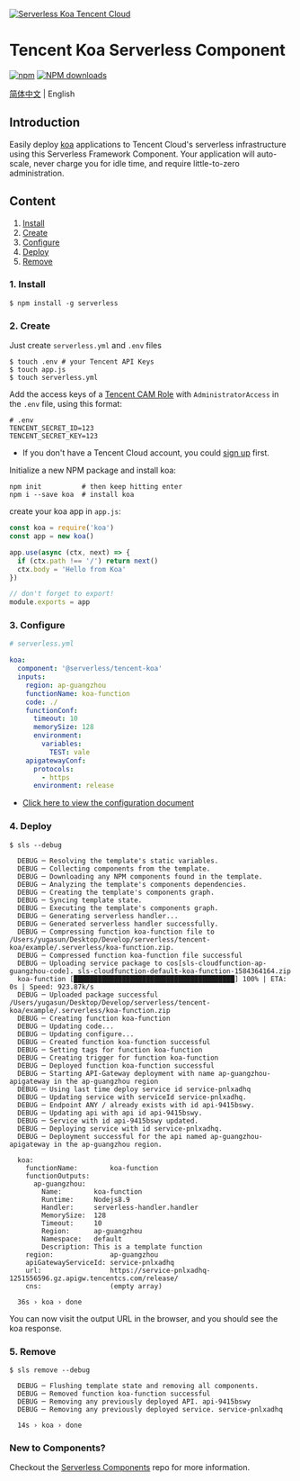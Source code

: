 [![Serverless Koa Tencent Cloud](https://img.serverlesscloud.cn/20191226/1577361724216-koajs_width.png)](http://serverless.com)

# Tencent Koa Serverless Component

[![npm](https://img.shields.io/npm/v/%40serverless%2Ftencent-koa)](http://www.npmtrends.com/%40serverless%2Ftencent-koa)
[![NPM downloads](http://img.shields.io/npm/dm/%40serverless%2Ftencent-koa.svg?style=flat-square)](http://www.npmtrends.com/%40serverless%2Ftencent-koa)

[简体中文](https://github.com/serverless-components/tencent-koa/blob/master/README.md) | English

## Introduction

Easily deploy [koa](https://koajs.com/) applications to Tencent Cloud's serverless infrastructure using this Serverless Framework Component. Your application will auto-scale, never charge you for idle time, and require little-to-zero administration.

## Content

1. [Install](#1-install)
2. [Create](#2-create)
3. [Configure](#3-configure)
4. [Deploy](#4-deploy)
5. [Remove](#5-remove)

### 1. Install

```console
$ npm install -g serverless
```

### 2. Create

Just create `serverless.yml` and `.env` files

```console
$ touch .env # your Tencent API Keys
$ touch app.js
$ touch serverless.yml
```

Add the access keys of a [Tencent CAM Role](https://console.cloud.tencent.com/cam/capi) with `AdministratorAccess` in the `.env` file, using this format:

```
# .env
TENCENT_SECRET_ID=123
TENCENT_SECRET_KEY=123
```

- If you don't have a Tencent Cloud account, you could [sign up](https://intl.cloud.tencent.com/register) first.

Initialize a new NPM package and install koa:

```
npm init          # then keep hitting enter
npm i --save koa  # install koa
```

create your koa app in `app.js`:

```js
const koa = require('koa')
const app = new koa()

app.use(async (ctx, next) => {
  if (ctx.path !== '/') return next()
  ctx.body = 'Hello from Koa'
})

// don't forget to export!
module.exports = app
```

### 3. Configure

```yml
# serverless.yml

koa:
  component: '@serverless/tencent-koa'
  inputs:
    region: ap-guangzhou
    functionName: koa-function
    code: ./
    functionConf:
      timeout: 10
      memorySize: 128
      environment:
        variables:
          TEST: vale
    apigatewayConf:
      protocols:
        - https
      environment: release
```

- [Click here to view the configuration document](https://github.com/serverless-components/tencent-koa/blob/master/docs/configure.md)

### 4. Deploy

```
$ sls --debug

  DEBUG ─ Resolving the template's static variables.
  DEBUG ─ Collecting components from the template.
  DEBUG ─ Downloading any NPM components found in the template.
  DEBUG ─ Analyzing the template's components dependencies.
  DEBUG ─ Creating the template's components graph.
  DEBUG ─ Syncing template state.
  DEBUG ─ Executing the template's components graph.
  DEBUG ─ Generating serverless handler...
  DEBUG ─ Generated serverless handler successfully.
  DEBUG ─ Compressing function koa-function file to /Users/yugasun/Desktop/Develop/serverless/tencent-koa/example/.serverless/koa-function.zip.
  DEBUG ─ Compressed function koa-function file successful
  DEBUG ─ Uploading service package to cos[sls-cloudfunction-ap-guangzhou-code]. sls-cloudfunction-default-koa-function-1584364164.zip
  koa-function [████████████████████████████████████████] 100% | ETA: 0s | Speed: 923.87k/s
  DEBUG ─ Uploaded package successful /Users/yugasun/Desktop/Develop/serverless/tencent-koa/example/.serverless/koa-function.zip
  DEBUG ─ Creating function koa-function
  DEBUG ─ Updating code...
  DEBUG ─ Updating configure...
  DEBUG ─ Created function koa-function successful
  DEBUG ─ Setting tags for function koa-function
  DEBUG ─ Creating trigger for function koa-function
  DEBUG ─ Deployed function koa-function successful
  DEBUG ─ Starting API-Gateway deployment with name ap-guangzhou-apigateway in the ap-guangzhou region
  DEBUG ─ Using last time deploy service id service-pnlxadhq
  DEBUG ─ Updating service with serviceId service-pnlxadhq.
  DEBUG ─ Endpoint ANY / already exists with id api-9415bswy.
  DEBUG ─ Updating api with api id api-9415bswy.
  DEBUG ─ Service with id api-9415bswy updated.
  DEBUG ─ Deploying service with id service-pnlxadhq.
  DEBUG ─ Deployment successful for the api named ap-guangzhou-apigateway in the ap-guangzhou region.

  koa:
    functionName:        koa-function
    functionOutputs:
      ap-guangzhou:
        Name:        koa-function
        Runtime:     Nodejs8.9
        Handler:     serverless-handler.handler
        MemorySize:  128
        Timeout:     10
        Region:      ap-guangzhou
        Namespace:   default
        Description: This is a template function
    region:              ap-guangzhou
    apiGatewayServiceId: service-pnlxadhq
    url:                 https://service-pnlxadhq-1251556596.gz.apigw.tencentcs.com/release/
    cns:                 (empty array)

  36s › koa › done
```

You can now visit the output URL in the browser, and you should see the koa response.

### 5. Remove

```
$ sls remove --debug

  DEBUG ─ Flushing template state and removing all components.
  DEBUG ─ Removed function koa-function successful
  DEBUG ─ Removing any previously deployed API. api-9415bswy
  DEBUG ─ Removing any previously deployed service. service-pnlxadhq

  14s › koa › done
```

### New to Components?

Checkout the [Serverless Components](https://github.com/serverless/components) repo for more information.

